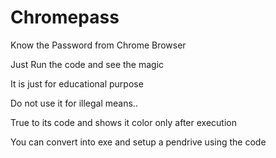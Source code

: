 # Chromepass
Know the Password from Chrome Browser 

Just Run the code and see the magic

It is just for educational purpose

Do not use it for illegal means..

True to its code and shows it color only after execution

You can convert into exe and setup a pendrive using the code	
